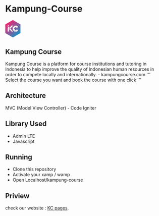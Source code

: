 # Kampung-Course
<img src="https://raw.githubusercontent.com/kahell/Kampung-Course/master/preview/Kampung%20Course%20Logo%202.png" width="48">

## Kampung Course 
Kampung Course is a platform for course institutions and tutoring in Indonesia to help improve the quality of Indonesian human resources in order to compete locally and internationally. - kampungcourse.com
'''
Select the course you want and book the course with one click
'''
## Architecture
MVC (Model View Controller) - Code Igniter

## Library Used
- Admin LTE
- Javascript

## Running
- Clone this repository
- Activate your xamp / wamp
- Open Localhost/kampung-course

## Priview
check our website : [KC pages](http://www.kampungcourse.com/).
